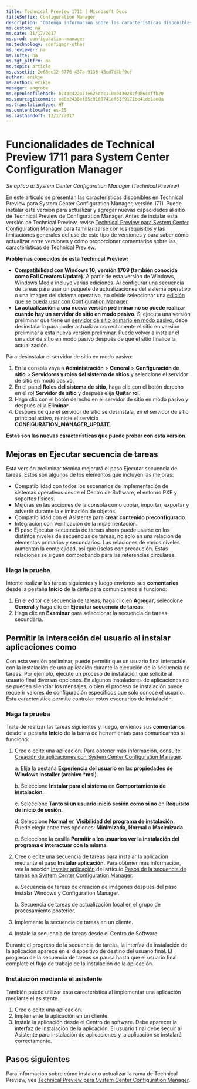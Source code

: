 ```yaml
---
title: Technical Preview 1711 | Microsoft Docs
titleSuffix: Configuration Manager
description: "Obtenga información sobre las características disponibles en la versión 1711 de Technical Preview para System Center Configuration Manager."
ms.custom: na
ms.date: 11/17/2017
ms.prod: configuration-manager
ms.technology: configmgr-other
ms.reviewer: na
ms.suite: na
ms.tgt_pltfrm: na
ms.topic: article
ms.assetid: 2e68dc12-6776-437a-9138-45cd7d4bf9cf
author: erikje
ms.author: erikje
manager: angrobe
ms.openlocfilehash: b740c422a71e625ccc110a043028cf986cdffb20
ms.sourcegitcommit: ed8b2438ef85c9160741ef61f9171be41dd1ae0a
ms.translationtype: HT
ms.contentlocale: es-ES
ms.lasthandoff: 12/17/2017
---
```

# <a name="capabilities-in-technical-preview-1711-for-system-center-configuration-manager"></a>Funcionalidades de Technical Preview 1711 para System Center Configuration Manager

*Se aplica a: System Center Configuration Manager (Technical Preview)*

En este artículo se presentan las características disponibles en Technical Preview para System Center Configuration Manager, versión 1711. Puede instalar esta versión para actualizar y agregar nuevas capacidades al sitio de Technical Preview de Configuration Manager. Antes de instalar esta versión de Technical Preview, revise [Technical Preview para System Center Configuration Manager](../../core/get-started/technical-preview.md) para familiarizarse con los requisitos y las limitaciones generales del uso de este tipo de versiones y para saber cómo actualizar entre versiones y cómo proporcionar comentarios sobre las características de Technical Preview.     


<!--  Known Issues Template   
**Known Issues in this Technical Preview:**
-   **Issue Name**. Details
    Workaround details.
-->
**Problemas conocidos de esta Technical Preview:**
-   **Compatibilidad con Windows 10, versión 1709 (también conocida como Fall Creators Update)**.  A partir de esta versión de Windows, Windows Media incluye varias ediciones. Al configurar una secuencia de tareas para usar un paquete de actualizaciones del sistema operativo o una imagen del sistema operativo, no olvide seleccionar una [edición que se pueda usar con Configuration Manager](/sccm/core/plan-design/configs/support-for-windows-10#windows-10-as-a-client).
-   **La actualización a una nueva versión preliminar no se puede realizar cuando hay un servidor de sitio en modo pasivo**. Si ejecuta una versión preliminar que tiene un [servidor de sitio primario en modo pasivo](/sccm/core/get-started/capabilities-in-technical-preview-1706#site-server-role-high-availability), debe desinstalarlo para poder actualizar correctamente el sitio en versión preliminar a esta nueva versión preliminar. Puede volver a instalar el servidor de sitio en modo pasivo después de que el sitio finalice la actualización.

  Para desinstalar el servidor de sitio en modo pasivo:
  1. En la consola vaya a **Administración** > **General** > **Configuración de sitio** > **Servidores y roles del sistema de sitios** y seleccione el servidor de sitio en modo pasivo.
  2. En el panel **Roles del sistema de sitio**, haga clic con el botón derecho en el rol **Servidor de sitio** y después elija **Quitar rol**.
  3. Haga clic con el botón derecho en el servidor de sitio en modo pasivo y después elija **Eliminar**.
  4. Después de que el servidor de sitio se desinstala, en el servidor de sitio principal activo, reinicie el servicio **CONFIGURATION_MANAGER_UPDATE**.

**Estas son las nuevas características que puede probar con esta versión.**  

<!--  Section Template
##  FEATURE
### Procedure 1
### Try it out!  
 Try to complete the following tasks and then send us **Feedback** from the **Home** tab of the Ribbon to let us know how it worked:
 -  Task 1
 -  Task 2              
-->

## <a name="improvements-to-run-task-sequence"></a>Mejoras en Ejecutar secuencia de tareas
<!-- 1261338 -->

Esta versión preliminar técnica mejorará el paso Ejecutar secuencia de tareas. Estos son algunos de los elementos que incluyen las mejoras:

 - Compatibilidad con todos los escenarios de implementación de sistemas operativos desde el Centro de Software, el entorno PXE y soportes físicos.
 - Mejoras en las acciones de la consola como copiar, importar, exportar y advertir durante la eliminación de objetos.
 - Compatibilidad con el Asistente para **crear contenido preconfigurado**.
 - Integración con Verificación de la implementación.
 - El paso Ejecutar secuencia de tareas ahora puede usarse en los distintos niveles de secuencias de tareas, no solo en una relación de elementos primarios y secundarios. Las relaciones de varios niveles aumentan la complejidad, así que úselas con precaución. Estas relaciones se siguen comprobando para las referencias circulares.

### <a name="try-it-out"></a>Haga la prueba  

Intente realizar las tareas siguientes y luego envíenos sus **comentarios** desde la pestaña **Inicio** de la cinta para comunicarnos si funcionó:

1. En el editor de secuencia de tareas, haga clic en **Agregar**, seleccione **General** y haga clic en **Ejecutar secuencia de tareas**.
2. Haga clic en **Examinar** para seleccionar la secuencia de tareas secundaria.

## <a name="allow-user-interaction-when-installing-an-application----1356976---"></a>Permitir la interacción del usuario al instalar aplicaciones como <!-- 1356976 -->

Con esta versión preliminar, puede permitir que un usuario final interactúe con la instalación de una aplicación durante la ejecución de la secuencia de tareas. Por ejemplo, ejecute un proceso de instalación que solicite al usuario final diversas opciones. En algunos instaladores de aplicaciones no se pueden silenciar los mensajes, o bien el proceso de instalación puede requerir valores de configuración específicos que solo conoce el usuario. Esta característica permite controlar estos escenarios de instalación.

### <a name="try-it-out"></a>Haga la prueba

Trate de realizar las tareas siguientes y, luego, envíenos sus **comentarios** desde la pestaña **Inicio** de la barra de herramientas para comunicarnos si funcionó:

1.  Cree o edite una aplicación. Para obtener más información, consulte [Creación de aplicaciones con System Center Configuration Manager](/sccm/apps/deploy-use/create-applications).

    a. Elija la pestaña **Experiencia del usuario** en las **propiedades de Windows Installer (archivo \*msi)**.

    b. Seleccione **Instalar para el sistema** en **Comportamiento de instalación**.

    c. Seleccione **Tanto si un usuario inició sesión como si no** en **Requisito de inicio de sesión**.

    d. Seleccione **Normal** en **Visibilidad del programa de instalación**. Puede elegir entre tres opciones: **Minimizada**, **Normal** o **Maximizada**.

    e. Seleccione la casilla **Permitir a los usuarios ver la instalación del programa e interactuar con la misma**.

2.  Cree o edite una secuencia de tareas para instalar la aplicación mediante el paso **Instalar aplicación**. Para obtener más información, vea la sección [Instalar aplicación](/sccm/osd/understand/task-sequence-steps#BKMK_InstallApplication) del artículo [Pasos de la secuencia de tareas en System Center Configuration Manager](/sccm/osd/understand/task-sequence-steps).

    a. Secuencia de tareas de creación de imágenes después del paso Instalar Windows y Configuration Manager.

    b. Secuencia de tareas de actualización local en el grupo de procesamiento posterior.

3.  Implemente la secuencia de tareas en un cliente.
4.  Instale la secuencia de tareas desde el Centro de Software.

Durante el progreso de la secuencia de tareas, la interfaz de instalación de la aplicación aparece en el dispositivo de destino del usuario final. El progreso de la secuencia de tareas se pausa hasta que el usuario final complete el flujo de trabajo de la instalación de la aplicación.

### <a name="install-using-the-wizard"></a>Instalación mediante el asistente

También puede utilizar esta característica al implementar una aplicación mediante el asistente.

1. Cree o edite una aplicación.
2. Implemente la aplicación en un cliente.
3. Instale la aplicación desde el Centro de software. Debe aparecer la interfaz de instalación de la aplicación. El usuario final debe seguir al Asistente para instalación de aplicaciones y la aplicación se instalará correctamente.




<!-- When we have another H2 in this topic, Add this Next Steps section back in.  -->

## <a name="next-steps"></a>Pasos siguientes
Para información sobre cómo instalar o actualizar la rama de Technical Preview, vea [Technical Preview para System Center Configuration Manager](/sccm/core/get-started/technical-preview).    
